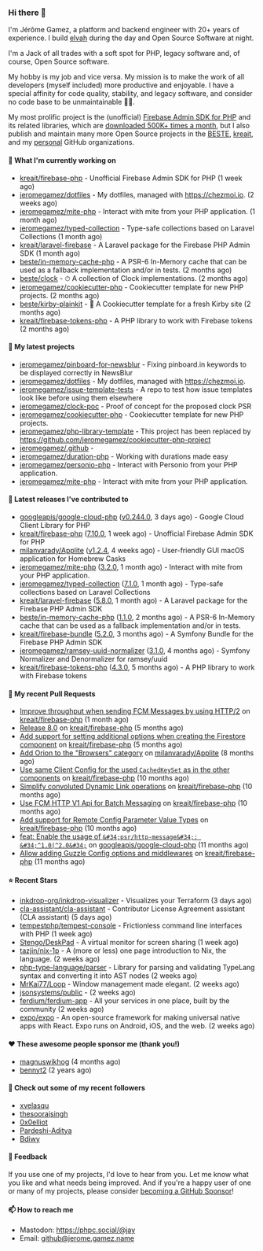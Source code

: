 ### Hi there 👋

I'm Jérôme Gamez, a platform and backend engineer with 20+ years of experience.
I build [elvah](https://www.elvah.de) during the day and Open Source Software
at night.

I'm a Jack of all trades with a soft spot for PHP, legacy software and,
of course, Open Source software.

My hobby is my job and vice versa. My mission is to make the work of all
developers (myself included) more productive and enjoyable.
I have a special affinity for code quality, stability, and legacy software,
and consider no code base to be unmaintainable 💪🏻.

My most prolific project is the (unofficial)
[Firebase Admin SDK for PHP](https://github.com/kreait/firebase-php) and its
related libraries, which are
[downloaded 500K+ times a month](https://packagist.org/packages/kreait/firebase-php/stats), but I also publish and maintain many more Open Source
projects in the [BESTE](https://github.com/beste),
[kreait](https://github.com/kreait), and my
[personal](https://github.com/jeromegamez) GitHub organizations.

#### 👷 What I'm currently working on

- [kreait/firebase-php](https://github.com/kreait/firebase-php) - Unofficial Firebase Admin SDK for PHP (1 week ago)
- [jeromegamez/dotfiles](https://github.com/jeromegamez/dotfiles) - My dotfiles, managed with https://chezmoi.io. (2 weeks ago)
- [jeromegamez/mite-php](https://github.com/jeromegamez/mite-php) - Interact with mite from your PHP application. (1 month ago)
- [jeromegamez/typed-collection](https://github.com/jeromegamez/typed-collection) - Type-safe collections based on Laravel Collections (1 month ago)
- [kreait/laravel-firebase](https://github.com/kreait/laravel-firebase) - A Laravel package for the Firebase PHP Admin SDK (1 month ago)
- [beste/in-memory-cache-php](https://github.com/beste/in-memory-cache-php) - A PSR-6 In-Memory cache that can be used as a fallback implementation and/or in tests. (2 months ago)
- [beste/clock](https://github.com/beste/clock) - ⏱ A collection of Clock implementations. (2 months ago)
- [jeromegamez/cookiecutter-php](https://github.com/jeromegamez/cookiecutter-php) - Cookiecutter template for new PHP projects. (2 months ago)
- [beste/kirby-plainkit](https://github.com/beste/kirby-plainkit) - 🍪 A Cookiecutter template for a fresh Kirby site (2 months ago)
- [kreait/firebase-tokens-php](https://github.com/kreait/firebase-tokens-php) - A PHP library to work with Firebase tokens (2 months ago)

#### 🌱 My latest projects

- [jeromegamez/pinboard-for-newsblur](https://github.com/jeromegamez/pinboard-for-newsblur) - Fixing pinboard.in keywords to be displayed correctly in NewsBlur
- [jeromegamez/dotfiles](https://github.com/jeromegamez/dotfiles) - My dotfiles, managed with https://chezmoi.io.
- [jeromegamez/issue-template-tests](https://github.com/jeromegamez/issue-template-tests) - A repo to test how issue templates look like before using them elsewhere
- [jeromegamez/clock-poc](https://github.com/jeromegamez/clock-poc) - Proof of concept for the proposed clock PSR
- [jeromegamez/cookiecutter-php](https://github.com/jeromegamez/cookiecutter-php) - Cookiecutter template for new PHP projects.
- [jeromegamez/php-library-template](https://github.com/jeromegamez/php-library-template) - This project has been replaced by https://github.com/jeromegamez/cookiecutter-php-project
- [jeromegamez/.github](https://github.com/jeromegamez/.github) - 
- [jeromegamez/duration-php](https://github.com/jeromegamez/duration-php) - Working with durations made easy
- [jeromegamez/personio-php](https://github.com/jeromegamez/personio-php) - Interact with Personio from your PHP application.
- [jeromegamez/mite-php](https://github.com/jeromegamez/mite-php) - Interact with mite from your PHP application.

#### 🔭 Latest releases I've contributed to

- [googleapis/google-cloud-php](https://github.com/googleapis/google-cloud-php) ([v0.244.0](https://github.com/googleapis/google-cloud-php/releases/tag/v0.244.0), 3 days ago) - Google Cloud Client Library for PHP
- [kreait/firebase-php](https://github.com/kreait/firebase-php) ([7.10.0](https://github.com/kreait/firebase-php/releases/tag/7.10.0), 1 week ago) - Unofficial Firebase Admin SDK for PHP
- [milanvarady/Applite](https://github.com/milanvarady/Applite) ([v1.2.4](https://github.com/milanvarady/Applite/releases/tag/v1.2.4), 4 weeks ago) - User-friendly GUI macOS application for Homebrew Casks
- [jeromegamez/mite-php](https://github.com/jeromegamez/mite-php) ([3.2.0](https://github.com/jeromegamez/mite-php/releases/tag/3.2.0), 1 month ago) - Interact with mite from your PHP application.
- [jeromegamez/typed-collection](https://github.com/jeromegamez/typed-collection) ([7.1.0](https://github.com/jeromegamez/typed-collection/releases/tag/7.1.0), 1 month ago) - Type-safe collections based on Laravel Collections
- [kreait/laravel-firebase](https://github.com/kreait/laravel-firebase) ([5.8.0](https://github.com/kreait/laravel-firebase/releases/tag/5.8.0), 1 month ago) - A Laravel package for the Firebase PHP Admin SDK
- [beste/in-memory-cache-php](https://github.com/beste/in-memory-cache-php) ([1.1.0](https://github.com/beste/in-memory-cache-php/releases/tag/1.1.0), 2 months ago) - A PSR-6 In-Memory cache that can be used as a fallback implementation and/or in tests.
- [kreait/firebase-bundle](https://github.com/kreait/firebase-bundle) ([5.2.0](https://github.com/kreait/firebase-bundle/releases/tag/5.2.0), 3 months ago) - A Symfony Bundle for the Firebase PHP Admin SDK
- [jeromegamez/ramsey-uuid-normalizer](https://github.com/jeromegamez/ramsey-uuid-normalizer) ([3.1.0](https://github.com/jeromegamez/ramsey-uuid-normalizer/releases/tag/3.1.0), 4 months ago) - Symfony Normalizer and Denormalizer for ramsey/uuid
- [kreait/firebase-tokens-php](https://github.com/kreait/firebase-tokens-php) ([4.3.0](https://github.com/kreait/firebase-tokens-php/releases/tag/4.3.0), 5 months ago) - A PHP library to work with Firebase tokens

#### 🔨 My recent Pull Requests

- [Improve throughput when sending FCM Messages by using HTTP/2](https://github.com/kreait/firebase-php/pull/874) on [kreait/firebase-php](https://github.com/kreait/firebase-php) (1 month ago)
- [Release 8.0](https://github.com/kreait/firebase-php/pull/847) on [kreait/firebase-php](https://github.com/kreait/firebase-php) (5 months ago)
- [Add support for setting additional options when creating the Firestore component](https://github.com/kreait/firebase-php/pull/840) on [kreait/firebase-php](https://github.com/kreait/firebase-php) (5 months ago)
- [Add Orion to the &#34;Browsers&#34; category](https://github.com/milanvarady/Applite/pull/21) on [milanvarady/Applite](https://github.com/milanvarady/Applite) (8 months ago)
- [Use same Client Config for the used `CachedKeySet` as in the other components](https://github.com/kreait/firebase-php/pull/813) on [kreait/firebase-php](https://github.com/kreait/firebase-php) (10 months ago)
- [Simplify convoluted Dynamic Link operations](https://github.com/kreait/firebase-php/pull/810) on [kreait/firebase-php](https://github.com/kreait/firebase-php) (10 months ago)
- [Use FCM HTTP V1 Api for Batch Messaging](https://github.com/kreait/firebase-php/pull/805) on [kreait/firebase-php](https://github.com/kreait/firebase-php) (10 months ago)
- [Add support for Remote Config Parameter Value Types](https://github.com/kreait/firebase-php/pull/801) on [kreait/firebase-php](https://github.com/kreait/firebase-php) (10 months ago)
- [feat: Enable the usage of `&#34;psr/http-message&#34;: &#34;^1.0|^2.0&#34;`](https://github.com/googleapis/google-cloud-php/pull/6338) on [googleapis/google-cloud-php](https://github.com/googleapis/google-cloud-php) (11 months ago)
- [Allow adding Guzzle Config options and middlewares](https://github.com/kreait/firebase-php/pull/799) on [kreait/firebase-php](https://github.com/kreait/firebase-php) (11 months ago)

#### ⭐ Recent Stars

- [inkdrop-org/inkdrop-visualizer](https://github.com/inkdrop-org/inkdrop-visualizer) - Visualizes your Terraform (3 days ago)
- [cla-assistant/cla-assistant](https://github.com/cla-assistant/cla-assistant) - Contributor License Agreement assistant (CLA assistant) (5 days ago)
- [tempestphp/tempest-console](https://github.com/tempestphp/tempest-console) - Frictionless command line interfaces with PHP (1 week ago)
- [Stengo/DeskPad](https://github.com/Stengo/DeskPad) - A virtual monitor for screen sharing (1 week ago)
- [tazjin/nix-1p](https://github.com/tazjin/nix-1p) - A (more or less) one page introduction to Nix, the language. (2 weeks ago)
- [php-type-language/parser](https://github.com/php-type-language/parser) - Library for parsing and validating TypeLang syntax and converting it into AST nodes (2 weeks ago)
- [MrKai77/Loop](https://github.com/MrKai77/Loop) - Window management made elegant. (2 weeks ago)
- [jsonsystems/public](https://github.com/jsonsystems/public) -  (2 weeks ago)
- [ferdium/ferdium-app](https://github.com/ferdium/ferdium-app) - All your services in one place, built by the community (2 weeks ago)
- [expo/expo](https://github.com/expo/expo) - An open-source framework for making universal native apps with React. Expo runs on Android, iOS, and the web. (2 weeks ago)

#### ❤️ These awesome people sponsor me (thank you!)

- [magnuswikhog](https://github.com/magnuswikhog) (4 months ago)
- [bennyt2](https://github.com/bennyt2) (2 years ago)

#### 👯 Check out some of my recent followers

- [xvelasqu](https://github.com/xvelasqu)
- [thesoorajsingh](https://github.com/thesoorajsingh)
- [0x0elliot](https://github.com/0x0elliot)
- [Pardeshi-Aditya](https://github.com/Pardeshi-Aditya)
- [Bdiwy](https://github.com/Bdiwy)

#### 💬 Feedback

If you use one of my projects, I'd love to hear from you. Let me know what you
like and what needs being improved. And if you're a happy user of one or
many of my projects, please consider
[becoming a GitHub Sponsor](https://github.com/sponsors/jeromegamez)!

#### 📫 How to reach me

- Mastodon: https://phpc.social/@jay
- Email: github@jerome.gamez.name
